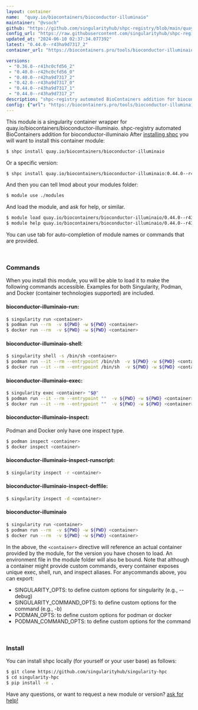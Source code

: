```yaml
---
layout: container
name:  "quay.io/biocontainers/bioconductor-illuminaio"
maintainer: "@vsoch"
github: "https://github.com/singularityhub/shpc-registry/blob/main/quay.io/biocontainers/bioconductor-illuminaio/container.yaml"
config_url: "https://raw.githubusercontent.com/singularityhub/shpc-registry/main/quay.io/biocontainers/bioconductor-illuminaio/container.yaml"
updated_at: "2024-06-10 02:37:34.077392"
latest: "0.44.0--r43ha9d7317_2"
container_url: "https://biocontainers.pro/tools/bioconductor-illuminaio"

versions:
 - "0.36.0--r41hc0cfd56_2"
 - "0.40.0--r42hc0cfd56_0"
 - "0.40.0--r42ha9d7317_2"
 - "0.42.0--r43ha9d7317_0"
 - "0.44.0--r43ha9d7317_1"
 - "0.44.0--r43ha9d7317_2"
description: "shpc-registry automated BioContainers addition for bioconductor-illuminaio"
config: {"url": "https://biocontainers.pro/tools/bioconductor-illuminaio", "maintainer": "@vsoch", "description": "shpc-registry automated BioContainers addition for bioconductor-illuminaio", "latest": {"0.44.0--r43ha9d7317_2": "sha256:71926b4b2ff4c56bf860304d451411a41c5bd95539700c04b31768055b673c13"}, "tags": {"0.36.0--r41hc0cfd56_2": "sha256:9efc92f2fa72f18d6533e4ab7038eb611a548d2da10167cc44edcb0293b1e13b", "0.40.0--r42hc0cfd56_0": "sha256:6f9edfc017010bfc81b395869829915e6e8cb7f3584470b85440672210f36057", "0.40.0--r42ha9d7317_2": "sha256:049d5ee73cc527fcca0e61e5006e955b6f6533f01496163124729759e1df8478", "0.42.0--r43ha9d7317_0": "sha256:efef46e964fa3e8aa37a8b45cf545fe18e7f4ec138ea4a3e7424a482c2b7ec69", "0.44.0--r43ha9d7317_1": "sha256:518c8fd7805759045ee2775d99d25856a530c5ac9135d6ace2f1a71d58ed512d", "0.44.0--r43ha9d7317_2": "sha256:71926b4b2ff4c56bf860304d451411a41c5bd95539700c04b31768055b673c13"}, "docker": "quay.io/biocontainers/bioconductor-illuminaio"}
---
```


This module is a singularity container wrapper for quay.io/biocontainers/bioconductor-illuminaio.
shpc-registry automated BioContainers addition for bioconductor-illuminaio
After [installing shpc](#install) you will want to install this container module:


```bash
$ shpc install quay.io/biocontainers/bioconductor-illuminaio
```

Or a specific version:

```bash
$ shpc install quay.io/biocontainers/bioconductor-illuminaio:0.44.0--r43ha9d7317_2
```

And then you can tell lmod about your modules folder:

```bash
$ module use ./modules
```

And load the module, and ask for help, or similar.

```bash
$ module load quay.io/biocontainers/bioconductor-illuminaio/0.44.0--r43ha9d7317_2
$ module help quay.io/biocontainers/bioconductor-illuminaio/0.44.0--r43ha9d7317_2
```

You can use tab for auto-completion of module names or commands that are provided.

<br>

### Commands

When you install this module, you will be able to load it to make the following commands accessible.
Examples for both Singularity, Podman, and Docker (container technologies supported) are included.

#### bioconductor-illuminaio-run:

```bash
$ singularity run <container>
$ podman run --rm  -v ${PWD} -w ${PWD} <container>
$ docker run --rm  -v ${PWD} -w ${PWD} <container>
```

#### bioconductor-illuminaio-shell:

```bash
$ singularity shell -s /bin/sh <container>
$ podman run --it --rm --entrypoint /bin/sh  -v ${PWD} -w ${PWD} <container>
$ docker run --it --rm --entrypoint /bin/sh  -v ${PWD} -w ${PWD} <container>
```

#### bioconductor-illuminaio-exec:

```bash
$ singularity exec <container> "$@"
$ podman run --it --rm --entrypoint ""  -v ${PWD} -w ${PWD} <container> "$@"
$ docker run --it --rm --entrypoint ""  -v ${PWD} -w ${PWD} <container> "$@"
```

#### bioconductor-illuminaio-inspect:

Podman and Docker only have one inspect type.

```bash
$ podman inspect <container>
$ docker inspect <container>
```

#### bioconductor-illuminaio-inspect-runscript:

```bash
$ singularity inspect -r <container>
```

#### bioconductor-illuminaio-inspect-deffile:

```bash
$ singularity inspect -d <container>
```



#### bioconductor-illuminaio

```bash
$ singularity run <container>
$ podman run --rm  -v ${PWD} -w ${PWD} <container>
$ docker run --rm  -v ${PWD} -w ${PWD} <container>
```


In the above, the `<container>` directive will reference an actual container provided
by the module, for the version you have chosen to load. An environment file in the
module folder will also be bound. Note that although a container
might provide custom commands, every container exposes unique exec, shell, run, and
inspect aliases. For anycommands above, you can export:

 - SINGULARITY_OPTS: to define custom options for singularity (e.g., --debug)
 - SINGULARITY_COMMAND_OPTS: to define custom options for the command (e.g., -b)
 - PODMAN_OPTS: to define custom options for podman or docker
 - PODMAN_COMMAND_OPTS: to define custom options for the command

<br>

### Install

You can install shpc locally (for yourself or your user base) as follows:

```bash
$ git clone https://github.com/singularityhub/singularity-hpc
$ cd singularity-hpc
$ pip install -e .
```

Have any questions, or want to request a new module or version? [ask for help!](https://github.com/singularityhub/singularity-hpc/issues)